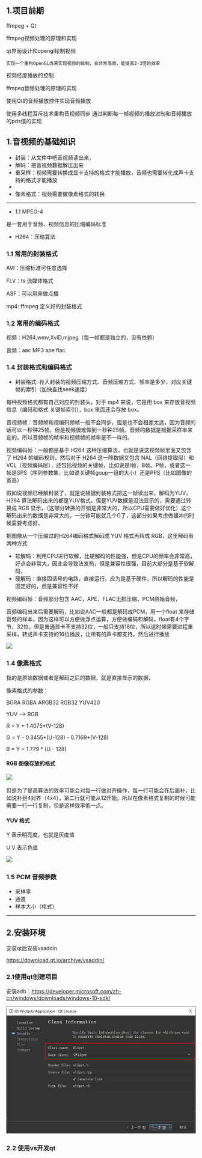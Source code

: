 ## 1.项目前期

ffmpeg +  Qt

ffmpeg视频处理的原理和实现

qt界面设计和opengl绘制视频
	
	实现一个重构OpenGL类来实现视频的绘制，会非常高效，能提高2-3倍的效率

视频经度播放的控制

ffmpeg音频处理的原理的实现

使用Qt的音频播放控件实现音频播放

使用多线程互斥技术重构音视频同步
	通过判断每一帧视频的播放进制和音频播放的pds值的实现

## 1.音视频的基础知识

- 封装：从文件中吧音视频读出来，
- 解码：把音视频数据解压出来
- 重采样：视频需要转换成显卡支持的格式才能播放，音频也需要转化成声卡支持的格式才能播放
- 
- 像素格式：视频需要做像素格式的转换

------

- 1.1 MPEG-4

是一套用于音频、视频信息的压缩编码标准

- H264：压缩算法

### 1.1 常用的封装格式

AVI：压缩标准可任意选择

FLV：ts 流媒体格式

ASF：可以用来做点播

mp4: ffmpeg 定义好的封装格式

### 1.2 常用的编码格式

视频：H264,wmv,XviD,mjpeg（每一帧都是独立的，没有依赖）

音频：aac MP3 ape flac

### 1.4 封装格式和编码格式

- 封装格式: 存入封装的视频压缩方式、音频压缩方式、帧率是多少，对应关键帧的索引（加快查找seek速度）

每种视频格式都有自己对应的封装头，对于 mp4 来说，它是用 box 来存放音视频信息（编码和格式 关键帧索引），box 里面还会存放 box。

音视频帧：音频帧和视编码频帧一般不会同步，但是也不会相差太远，因为音频的话可以一秒钟25帧。但是视频很难做到一秒钟25帧。音频的数据是根据采样率来定的。所以音频帧的帧率和视频帧的帧率是不一样的。

视频编码帧：一般都是基于 H264 这种压缩算法，也就是说这视频帧里面又包含了 H264 的编码规则，然后对于 H264 这一阵数据又包含 NAL（网络提取层）和 VCL（视频编码层），还包括视频的关键帧，比如说是I帧，B帧。P帧，或者这一帧是SPS（序列参数集，比如说关键帧goup一组的大小）还是PPS（比如图像的宽高）

假如说视频已经解封装了，就是说根据封装格式把这一帧读出来，解码为YUV，H264 算法解码出来的都是YUV格式，但是YUV数据是没法显示的，需要通过转换成 RGB 显示，（这部分转换的开销是非常大的，所以CPU需要做好优化）这个解码出来的数据是非常大的，一分钟可能就几个G了，这部分如果考虑做缓冲的时候需要考虑好。

把图像从一个压缩过的H264编码格式解码成 YUV 格式再转成 RGB，这里解码有两种方式
- 软解码：利用CPU进行软解，比硬解码的性能强，但是CPU的频率会非常高，好点会非常大，因此会导致法发热，但是兼容性很强，目前大部分是基于软解码，
- 硬解码：直接固话号的电路，直接运行，应为是基于硬件，所以解码的性能是固定好的，但是兼容性不好

视频编码帧：音频部分包含 AAC，APE，FLAC无损压缩，PCM原始音频，

音频编码出来后需要解码，比如说AAC一般都是解码成PCM，用一个float 来存储音频的样本，因为这样可以方便做浮点运算，方便做编码和解码，float有4个字节，32位，但是普通显卡不支持32位，一般只支持16位，所以这时候需要进程重采样，转成声卡支持的16位播放，让所有的声卡都支持。然后进行播放

![](./img/封装格式01.png)

### 1.4 像素格式

指的是原始数据或者是解码之后的数据，就是直接显示的数据，

像素格式的参数：

BGRA RGBA ARGB32 RGB32 YUV420  	

YUV --> RGB

R = Y + 1.4075*(V-128)

G = Y - 0.3455*(U-128) - 0.7169*(V-128)

B = Y + 1.779 * (U - 128)

#### RGB  图像存放的格式

![](./img/像素格式01.png)

但是为了提高算法的效率可能会对每一行做对齐操作，每一行可能会在后面补，比如说补到4对齐（4x4），第二行就可能从12开始。所以在像素格式复制的时候可能需要一行一行复制，但是这样效率低一点。

#### YUV 格式

Y 表示明亮度。也就是灰度值

U V 表示色值

![](./img/像素格式02.png)



### 1.5 PCM 音频参数

- 采样率
- 通道
- 样本大小（格式）


-------
## 2.安装环境

安装qt后安装vsaddin

https://download.qt.io/archive/vsaddin/


### 2.1使用qt创建项目

安装adb：https://developer.microsoft.com/zh-cn/windows/downloads/windows-10-sdk/

![](./img/qt开发08.png)


### 2.2 使用vs开发qt























